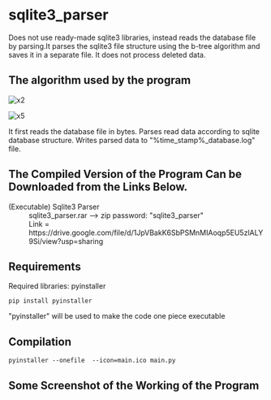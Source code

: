 # sqlite3_parser
Does not use ready-made sqlite3 libraries, instead reads the database file by parsing.It parses the sqlite3 file structure using the b-tree algorithm and saves it in a separate file. It does not process deleted data.

The algorithm used by the program
---

![x2](https://user-images.githubusercontent.com/71177413/169533189-3baf1067-c3e9-45e4-a97b-a1a434b07e1a.JPG)

![x5](https://user-images.githubusercontent.com/71177413/169535943-5ec01ccd-1405-4fe3-8e60-aa8b15e34742.JPG)


It first reads the database file in bytes. Parses read data according to sqlite database structure. Writes parsed data to "%time_stamp%_database.log" file.

The Compiled Version of the Program Can be Downloaded from the Links Below.
---
<dl>
  <dt> (Executable) Sqlite3 Parser
  <dd>
  <dd> sqlite3_parser.rar --> zip password: "sqlite3_parser"
  <dd> Link = https://drive.google.com/file/d/1JpVBakK6SbPSMnMIAoqp5EU5zlALY9Si/view?usp=sharing
</dl>

Requirements
---
Required libraries: pyinstaller

```
pip install pyinstaller
```

"pyinstaller" will be used to make the code one piece executable

Compilation
---

```
pyinstaller --onefile  --icon=main.ico main.py
```

Some Screenshot of the Working of the Program
---
